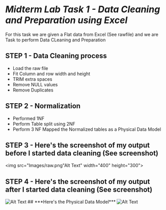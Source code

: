 # ***Midterm Lab Task 1 - Data Cleaning and Preparation using Excel***
For this task we are given a Flat data from Excel (See rawfile) and we are Task to perform Data CLeaning and Preparation
## **STEP 1 - Data Cleaning process**
- Load the raw file
- Fit Column and row width and height
- TRIM extra spaces
- Remove NULL values
- Remove Duplicates
## **STEP 2 - Normalization**
- Performed 1NF
- Perform Table split using 2NF
- Perform 3 NF
Mapped the Normalized tables as a Physical Data Model
## **STEP 3 - Here's the screenshot of my output before I started data cleaning (See screenshot)**
<img src="Images/raw.png"Alt Text" width="400" height="300">
## **STEP 4 - Here's the screenshot of my output after I started data cleaning (See screenshot)**
<img src=".JPG" alt="Alt Text" width="400" height="300">
## ***Here's the Physical Data Model***
<img src=".JPG" alt="Alt Text" width="400" height="300">
